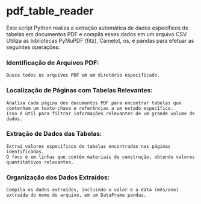 # pdf_table_reader
Este script Python realiza a extração automática de dados específicos de tabelas em documentos PDF e compila esses dados em um arquivo CSV. Utiliza as bibliotecas PyMuPDF (fitz), Camelot, os, e pandas para efetuar as seguintes operações:

### Identificação de Arquivos PDF:
    Busca todos os arquivos PDF em um diretório especificado.
### Localização de Páginas com Tabelas Relevantes:
    Analisa cada página dos documentos PDF para encontrar tabelas que contenham um texto-chave e referências a um estado específico.
    Isso é útil para filtrar informações relevantes de um grande volume de dados.
### Extração de Dados das Tabelas:
    Extrai valores específicos de tabelas encontradas nas páginas identificadas.
    O foco é em linhas que contêm materiais de construção, obtendo valores quantitativos relevantes.
### Organização dos Dados Extraídos:
    Compila os dados extraídos, incluindo o valor e a data (mês/ano) extraída do nome do arquivo, em um DataFrame pandas.
